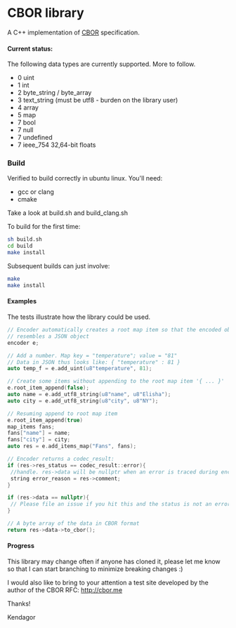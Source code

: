 # CBOR library
A C++ implementation of [CBOR](http://tools.ietf.org/html/rfc7049) specification.

#### Current status:
The following data types are currently supported. More to follow.
 - 0 uint
 - 1 int
 - 2 byte_string / byte_array
 - 3 text_string (must be utf8 - burden on the library user)
 - 4 array
 - 5 map
 - 7 bool
 - 7 null
 - 7 undefined
 - 7 ieee_754 32,64-bit floats
 
### Build
Verified to build correctly in ubuntu linux. You'll need:
- gcc or clang
- cmake

Take a look at build.sh and build_clang.sh

To build for the first time:

```bash
sh build.sh
cd build
make install
```

Subsequent builds can just involve:

```bash
make
make install
```

#### Examples
The tests illustrate how the library could be used.

```c++
// Encoder automatically creates a root map item so that the encoded object
// resembles a JSON object
encoder e;

// Add a number. Map key = "temperature"; value = "81"
// Data in JSON thus looks like: { "temperature" : 81 }
auto temp_f = e.add_uint(u8"temperature", 81);

// Create some items without appending to the root map item '{ ... }'
e.root_item_append(false);
auto name = e.add_utf8_string(u8"name", u8"Elisha");
auto city = e.add_utf8_string(u8"city", u8"NY");

// Resuming append to root map item
e.root_item_append(true)
map_items fans;
fans["name"] = name;
fans["city"] = city;
auto res = e.add_items_map("Fans", fans);

// Encoder returns a codec_result:
if (res->res_status == codec_result::error){
 //handle. res->data will be nullptr when an error is traced during encoding
 string error_reason = res->comment;
}

if (res->data == nullptr){
 // Please file an issue if you hit this and the status is not an error.
}

// A byte array of the data in CBOR format
return res->data->to_cbor();
```

#### Progress
This library may change often if anyone has cloned it, please
let me know so that I can start branching to minimize breaking changes :)

I would also like to bring to your attention a test site developed by
the author of the CBOR RFC:
http://cbor.me

Thanks!

Kendagor
